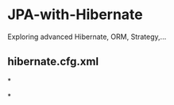 # JPA-with-Hibernate
Exploring advanced Hibernate, ORM, Strategy,...

## hibernate.cfg.xml
*<?xml version = "1.0" encoding = "utf-8"?>
<!DOCTYPE hibernate-configuration SYSTEM
        "http://www.hibernate.org/dtd/hibernate-configuration-3.0.dtd">
<hibernate-configuration>*
